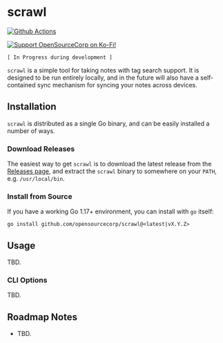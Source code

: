# scrawl

<!-- badges: start -->
[![Github Actions](https://github.com/opensourcecorp/scrawl/actions/workflows/main.yaml/badge.svg)](https://github.com/opensourcecorp/scrawl/actions)

[![Support OpenSourceCorp on Ko-Fi!](https://img.shields.io/badge/Ko--fi-F16061?style=for-the-badge&logo=ko-fi&logoColor=white)](https://ko-fi.com/ryapric)
<!-- badges: end -->

`[ In Progress during development ]`

`scrawl` is a simple tool for taking notes with tag search support. It is
designed to be run entirely locally, and in the future will also have a
self-contained sync mechanism for syncing your notes across devices.

## Installation

`scrawl` is distributed as a single Go binary, and can be easily installed a
number of ways.

### Download Releases

The easiest way to get `scrawl` is to download the latest release from the
[Releases page](https://github.com/opensourcecorp/scrawl/releases), and
extract the `scrawl` binary to somewhere on your `PATH`, e.g.
`/usr/local/bin`.

### Install from Source

If you have a working Go 1.17+ environment, you can install with `go` itself:

    go install github.com/opensourcecorp/scrawl@<latest|vX.Y.Z>

## Usage

TBD.

### CLI Options

TBD.

## Roadmap Notes

* TBD.
